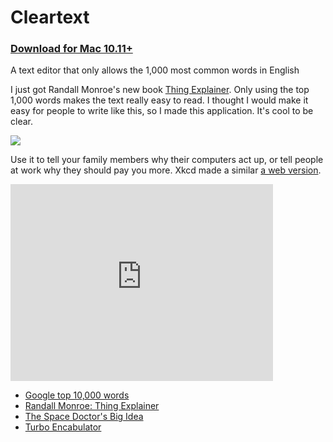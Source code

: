 # Cleartext

### <a href="https://github.com/mortenjust/cleartext-mac/releases">Download for Mac 10.11+</a>

A text editor that only allows the 1,000 most common words in English

I just got Randall Monroe's new book <a href="https://xkcd.com/thing-explainer/">Thing Explainer</a>. Only using the top 1,000 words makes the text really easy to read. I thought I would make it easy for people to write like this, so I made this application. It's cool to be clear.

<img src="https://raw.githubusercontent.com/mortenjust/cleartext-mac/master/UX/cleartext.gif">

Use it to tell your family members why their computers act up, or tell people at work why they should pay you more. Xkcd made a similar <a href="https://xkcd.com/simplewriter/">a web version</a>. 

<iframe width="420" height="315" src="https://www.youtube.com/embed/Ac7G7xOG2Ag" frameborder="0" allowfullscreen></iframe>

* <a href="https://github.com/first20hours/google-10000-english">Google top 10,000 words</a>
* <a href="https://xkcd.com/thing-explainer/">Randall Monroe: Thing Explainer</a>
* <a href="http://www.newyorker.com/tech/elements/the-space-doctors-big-idea-einstein-general-relativity">The Space Doctor's Big Idea</a>
* <a href="https://www.youtube.com/watch?v=Ac7G7xOG2Ag">Turbo Encabulator</a>
